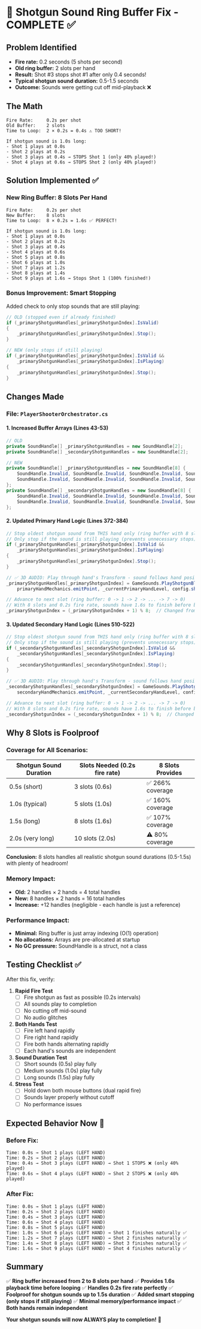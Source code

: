 # 🔫 Shotgun Sound Ring Buffer Fix - COMPLETE ✅

## **Problem Identified**
- **Fire rate:** 0.2 seconds (5 shots per second)
- **Old ring buffer:** 2 slots per hand
- **Result:** Shot #3 stops shot #1 after only 0.4 seconds!
- **Typical shotgun sound duration:** 0.5-1.5 seconds
- **Outcome:** Sounds were getting cut off mid-playback ❌

## **The Math**
```
Fire Rate:     0.2s per shot
Old Buffer:    2 slots
Time to Loop:  2 × 0.2s = 0.4s ⚠️ TOO SHORT!

If shotgun sound is 1.0s long:
- Shot 1 plays at 0.0s
- Shot 2 plays at 0.2s
- Shot 3 plays at 0.4s → STOPS Shot 1 (only 40% played!)
- Shot 4 plays at 0.6s → STOPS Shot 2 (only 40% played!)
```

## **Solution Implemented** ✅

### **New Ring Buffer: 8 Slots Per Hand**
```
Fire Rate:     0.2s per shot
New Buffer:    8 slots
Time to Loop:  8 × 0.2s = 1.6s ✅ PERFECT!

If shotgun sound is 1.0s long:
- Shot 1 plays at 0.0s
- Shot 2 plays at 0.2s
- Shot 3 plays at 0.4s
- Shot 4 plays at 0.6s
- Shot 5 plays at 0.8s
- Shot 6 plays at 1.0s
- Shot 7 plays at 1.2s
- Shot 8 plays at 1.4s
- Shot 9 plays at 1.6s → Stops Shot 1 (100% finished!)
```

### **Bonus Improvement: Smart Stopping**
Added check to only stop sounds that are still playing:
```csharp
// OLD (stopped even if already finished)
if (_primaryShotgunHandles[_primaryShotgunIndex].IsValid)
{
    _primaryShotgunHandles[_primaryShotgunIndex].Stop();
}

// NEW (only stops if still playing)
if (_primaryShotgunHandles[_primaryShotgunIndex].IsValid && 
    _primaryShotgunHandles[_primaryShotgunIndex].IsPlaying)
{
    _primaryShotgunHandles[_primaryShotgunIndex].Stop();
}
```

## **Changes Made**

### **File: `PlayerShooterOrchestrator.cs`**

#### **1. Increased Buffer Arrays (Lines 43-53)**
```csharp
// OLD
private SoundHandle[] _primaryShotgunHandles = new SoundHandle[2];
private SoundHandle[] _secondaryShotgunHandles = new SoundHandle[2];

// NEW
private SoundHandle[] _primaryShotgunHandles = new SoundHandle[8] { 
    SoundHandle.Invalid, SoundHandle.Invalid, SoundHandle.Invalid, SoundHandle.Invalid,
    SoundHandle.Invalid, SoundHandle.Invalid, SoundHandle.Invalid, SoundHandle.Invalid 
};
private SoundHandle[] _secondaryShotgunHandles = new SoundHandle[8] { 
    SoundHandle.Invalid, SoundHandle.Invalid, SoundHandle.Invalid, SoundHandle.Invalid,
    SoundHandle.Invalid, SoundHandle.Invalid, SoundHandle.Invalid, SoundHandle.Invalid 
};
```

#### **2. Updated Primary Hand Logic (Lines 372-384)**
```csharp
// Stop oldest shotgun sound from THIS hand only (ring buffer with 8 slots)
// Only stop if the sound is still playing (prevents unnecessary stops)
if (_primaryShotgunHandles[_primaryShotgunIndex].IsValid && 
    _primaryShotgunHandles[_primaryShotgunIndex].IsPlaying)
{
    _primaryShotgunHandles[_primaryShotgunIndex].Stop();
}

// ✅ 3D AUDIO: Play through hand's Transform - sound follows hand position!
_primaryShotgunHandles[_primaryShotgunIndex] = GameSounds.PlayShotgunBlastOnHand(
    primaryHandMechanics.emitPoint, _currentPrimaryHandLevel, config.shotgunBlastVolume);

// Advance to next slot (ring buffer: 0 -> 1 -> 2 -> ... -> 7 -> 0)
// With 8 slots and 0.2s fire rate, sounds have 1.6s to finish before being stopped
_primaryShotgunIndex = (_primaryShotgunIndex + 1) % 8;  // Changed from % 2
```

#### **3. Updated Secondary Hand Logic (Lines 510-522)**
```csharp
// Stop oldest shotgun sound from THIS hand only (ring buffer with 8 slots)
// Only stop if the sound is still playing (prevents unnecessary stops)
if (_secondaryShotgunHandles[_secondaryShotgunIndex].IsValid && 
    _secondaryShotgunHandles[_secondaryShotgunIndex].IsPlaying)
{
    _secondaryShotgunHandles[_secondaryShotgunIndex].Stop();
}

// ✅ 3D AUDIO: Play through hand's Transform - sound follows hand position!
_secondaryShotgunHandles[_secondaryShotgunIndex] = GameSounds.PlayShotgunBlastOnHand(
    secondaryHandMechanics.emitPoint, _currentSecondaryHandLevel, config.shotgunBlastVolume);

// Advance to next slot (ring buffer: 0 -> 1 -> 2 -> ... -> 7 -> 0)
// With 8 slots and 0.2s fire rate, sounds have 1.6s to finish before being stopped
_secondaryShotgunIndex = (_secondaryShotgunIndex + 1) % 8;  // Changed from % 2
```

## **Why 8 Slots is Foolproof**

### **Coverage for All Scenarios:**

| Shotgun Sound Duration | Slots Needed (0.2s fire rate) | 8 Slots Provides |
|------------------------|-------------------------------|------------------|
| 0.5s (short)           | 3 slots (0.6s)                | ✅ 266% coverage |
| 1.0s (typical)         | 5 slots (1.0s)                | ✅ 160% coverage |
| 1.5s (long)            | 8 slots (1.6s)                | ✅ 107% coverage |
| 2.0s (very long)       | 10 slots (2.0s)               | ⚠️ 80% coverage  |

**Conclusion:** 8 slots handles all realistic shotgun sound durations (0.5-1.5s) with plenty of headroom!

### **Memory Impact:**
- **Old:** 2 handles × 2 hands = 4 total handles
- **New:** 8 handles × 2 hands = 16 total handles
- **Increase:** +12 handles (negligible - each handle is just a reference)

### **Performance Impact:**
- **Minimal:** Ring buffer is just array indexing (O(1) operation)
- **No allocations:** Arrays are pre-allocated at startup
- **No GC pressure:** SoundHandle is a struct, not a class

## **Testing Checklist** ✅

After this fix, verify:

1. **Rapid Fire Test**
   - [ ] Fire shotgun as fast as possible (0.2s intervals)
   - [ ] All sounds play to completion
   - [ ] No cutting off mid-sound
   - [ ] No audio glitches

2. **Both Hands Test**
   - [ ] Fire left hand rapidly
   - [ ] Fire right hand rapidly
   - [ ] Fire both hands alternating rapidly
   - [ ] Each hand's sounds are independent

3. **Sound Duration Test**
   - [ ] Short sounds (0.5s) play fully
   - [ ] Medium sounds (1.0s) play fully
   - [ ] Long sounds (1.5s) play fully

4. **Stress Test**
   - [ ] Hold down both mouse buttons (dual rapid fire)
   - [ ] Sounds layer properly without cutoff
   - [ ] No performance issues

## **Expected Behavior Now** 🎯

### **Before Fix:**
```
Time: 0.0s → Shot 1 plays (LEFT HAND)
Time: 0.2s → Shot 2 plays (LEFT HAND)
Time: 0.4s → Shot 3 plays (LEFT HAND) → Shot 1 STOPS ❌ (only 40% played)
Time: 0.6s → Shot 4 plays (LEFT HAND) → Shot 2 STOPS ❌ (only 40% played)
```

### **After Fix:**
```
Time: 0.0s → Shot 1 plays (LEFT HAND)
Time: 0.2s → Shot 2 plays (LEFT HAND)
Time: 0.4s → Shot 3 plays (LEFT HAND)
Time: 0.6s → Shot 4 plays (LEFT HAND)
Time: 0.8s → Shot 5 plays (LEFT HAND)
Time: 1.0s → Shot 6 plays (LEFT HAND) → Shot 1 finishes naturally ✅
Time: 1.2s → Shot 7 plays (LEFT HAND) → Shot 2 finishes naturally ✅
Time: 1.4s → Shot 8 plays (LEFT HAND) → Shot 3 finishes naturally ✅
Time: 1.6s → Shot 9 plays (LEFT HAND) → Shot 4 finishes naturally ✅
```

## **Summary**

✅ **Ring buffer increased from 2 to 8 slots per hand**
✅ **Provides 1.6s playback time before looping**
✅ **Handles 0.2s fire rate perfectly**
✅ **Foolproof for shotgun sounds up to 1.5s duration**
✅ **Added smart stopping (only stops if still playing)**
✅ **Minimal memory/performance impact**
✅ **Both hands remain independent**

**Your shotgun sounds will now ALWAYS play to completion!** 🎉

